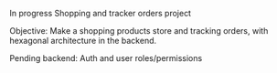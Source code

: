 In progress
Shopping and tracker orders project

Objective: Make a shopping products store and tracking orders, with hexagonal architecture in the backend.

Pending backend: Auth and user roles/permissions 
